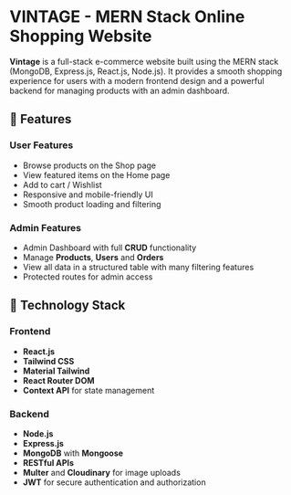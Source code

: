# VINTAGE - MERN Stack Online Shopping Website

**Vintage** is a full-stack e-commerce website built using the MERN stack (MongoDB, Express.js, React.js, Node.js). It provides a smooth shopping experience for users with a modern frontend design and a powerful backend for managing products with an admin dashboard.


## 🧩 Features

### User Features
- Browse products on the Shop page
- View featured items on the Home page
- Add to cart / Wishlist
- Responsive and mobile-friendly UI
- Smooth product loading and filtering

### Admin Features
- Admin Dashboard with full **CRUD** functionality
- Manage **Products**, **Users** and **Orders**
- View all data in a structured table with many filtering features
- Protected routes for admin access


## 🧩 Technology Stack

### Frontend
- **React.js**
- **Tailwind CSS**
- **Material Tailwind** 
- **React Router DOM**
- **Context API** for state management

### Backend
- **Node.js**
- **Express.js**
- **MongoDB** with **Mongoose**
- **RESTful APIs**
- **Multer** and **Cloudinary** for image uploads
- **JWT** for secure authentication and authorization



